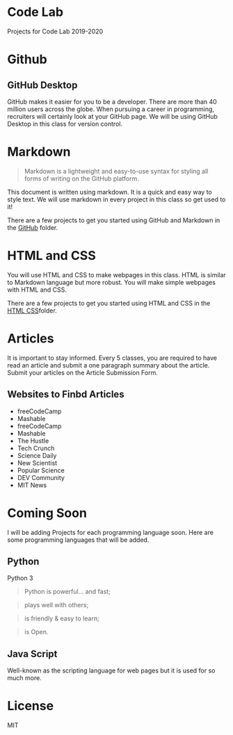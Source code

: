 # Code Lab 
 
 Projects for Code Lab 2019-2020

# Github 

## GitHub Desktop

GitHub makes it easier for you to be a developer. There are more than 40 million users across the globe. When pursuing a career in programming, recruiters will certainly look at your GitHub page. We will be using GitHub Desktop in this class for version control.

# Markdown 

> Markdown is a lightweight and easy-to-use syntax for styling all forms of writing on the GitHub platform.

This document is written using markdown. It is a quick and easy way to style text. We will use markdown in every project in this class so get used to it!

There are a few projects to get you started using GitHub and Markdown in the [GitHub](https://github.com/scliff108/CodeLab/blob/master/GitHub) folder.

# HTML and CSS

You will use HTML and CSS to make webpages in this class. HTML is similar to Markdown language but more robust. You will make simple webpages with HTML and CSS.

There are a few projects to get you started using HTML and CSS in the [HTML CSS](https://github.com/scliff108/CodeLab/blob/master/HTML_CSS)folder.

# Articles
 
It is important to stay informed. Every 5 classes, you are required to have read an article and submit a one paragraph summary about the article. Submit your articles on the Article Submission Form.

## Websites to Finbd Articles 

- freeCodeCamp
- Mashable
- freeCodeCamp
- Mashable
- The Hustle
- Tech Crunch
- Science Daily
- New Scientist
- Popular Science
- DEV Community
- MIT News

# Coming Soon 

I will be adding Projects for each programming language soon. Here are some programming languages that will be added.

## Python 

Python 3

>Python is powerful... and fast;

>plays well with others;

>is friendly & easy to learn;

>is Open.

## Java Script 

Well-known as the scripting language for web pages but it is used for so much more.

# License 

MIT 